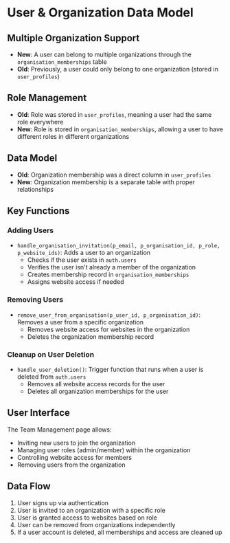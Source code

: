 # User & Organization Data Model

## Multiple Organization Support
- **New**: A user can belong to multiple organizations through the `organisation_memberships` table
- **Old**: Previously, a user could only belong to one organization (stored in `user_profiles`)

## Role Management
- **Old**: Role was stored in `user_profiles`, meaning a user had the same role everywhere
- **New**: Role is stored in `organisation_memberships`, allowing a user to have different roles in different organizations

## Data Model
- **Old**: Organization membership was a direct column in `user_profiles`
- **New**: Organization membership is a separate table with proper relationships

## Key Functions

### Adding Users
- `handle_organisation_invitation(p_email, p_organisation_id, p_role, p_website_ids)`: Adds a user to an organization
  - Checks if the user exists in `auth.users`
  - Verifies the user isn't already a member of the organization
  - Creates membership record in `organisation_memberships`
  - Assigns website access if needed

### Removing Users
- `remove_user_from_organisation(p_user_id, p_organisation_id)`: Removes a user from a specific organization
  - Removes website access for websites in the organization
  - Deletes the organization membership record

### Cleanup on User Deletion
- `handle_user_deletion()`: Trigger function that runs when a user is deleted from `auth.users`
  - Removes all website access records for the user
  - Deletes all organization memberships for the user

## User Interface
The Team Management page allows:
- Inviting new users to join the organization
- Managing user roles (admin/member) within the organization
- Controlling website access for members
- Removing users from the organization

## Data Flow
1. User signs up via authentication
2. User is invited to an organization with a specific role
3. User is granted access to websites based on role
4. User can be removed from organizations independently
5. If a user account is deleted, all memberships and access are cleaned up



